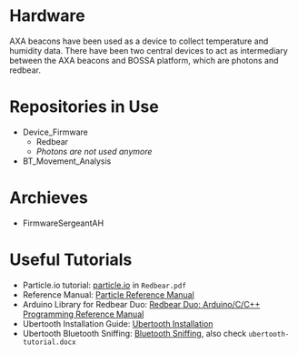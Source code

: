 # Hardware
AXA beacons have been used as a device to collect temperature and humidity data. There have been two central devices to act as intermediary between the AXA beacons and BOSSA platform, which are photons and redbear. 

# Repositories in Use
* Device_Firmware
  * Redbear
  * *Photons are not used anymore*
* BT_Movement_Analysis

# Archieves
* FirmwareSergeantAH

# Useful Tutorials
* Particle.io tutorial: [particle.io](https://www.particle.io) in `Redbear.pdf`
* Reference Manual: [Particle Reference Manual](https://docs.particle.io/reference/firmware/photon/)
* Arduino Library for Redbear Duo: [Redbear Duo: Arduino/C/C++ Programming Reference Manual](https://github.com/redbear/Duo/blob/master/docs/programming_reference_manual.md#ongattcharacteristicreadcallback)
* Ubertooth Installation Guide: [Ubertooth Installation](https://github.com/greatscottgadgets/ubertooth/wiki/Build-Guide)
* Ubertooth Bluetooth Sniffing: [Bluetooth Sniffing](https://www.security-sleuth.com/sleuth-blog/2015/9/6/now-i-wanna-sniff-some-bluetooth-sniffing-and-cracking-bluetooth-with-the-ubertoothone), also check `ubertooth-tutorial.docx`
